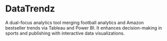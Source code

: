 # DataTrendz
A dual-focus analytics tool merging football analytics and Amazon bestseller trends via Tableau and Power BI. It enhances decision-making in sports and publishing with interactive data visualizations.

